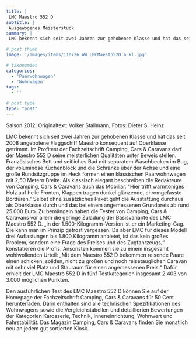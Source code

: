 ```yaml
---
title: |
 LMC Maestro 552 D
subTitle: |
 Ausgewogenes Meisterstück
summary: |
 LMC bekennt sich seit zwei Jahren zur gehobenen Klasse und hat das seit 2008 angebotene Flaggschiff Maestro konsequent auf Oberklasse getrimmt. Im Profitest der Fachzeitschrift Camping, Cars & Caravans darf der Maestro 552 D seine meisterlichen Qualitäten unter Beweis stellen. Französisches Bett und seitliches Bad mit separatem

# post thumb
image: '/images/items/110726_WW_LMCMaest552D_a_kl.jpg'

# taxonomies
categories: 
  - 'Paarwohnwagen'
  - 'Wohnwagen'
tags:
  - ''

# post type
type: "post"
---
```


Saison 2012; Originaltext: Volker Stallmann, Fotos: Dieter S. Heinz

LMC bekennt sich seit zwei Jahren zur gehobenen Klasse und hat das seit 2008 angebotene Flaggschiff Maestro konsequent auf Oberklasse getrimmt. Im Profitest der Fachzeitschrift Camping, Cars & Caravans darf der Maestro 552 D seine meisterlichen Qualitäten unter Beweis stellen. Französisches Bett und seitliches Bad mit separatem Waschbecken im Bug, der voluminöse Küchenblock und die Schränke über der Achse und eine große Rundsitzgruppe im Heck formen einen klassischen Paarwohnwagen mit 2,50 Metern Breite. Als klassisch elegant beschreiben die Redakteure von Camping, Cars & Caravans auch das Mobiliar. "Hier trifft warmtoniges Holz auf helle Fronten, Klappen tragen dunkel glänzende, chromgefasste Bordüren." Selbst ohne zusätzliches Paket geht die Ausstattung durchaus als Oberklasse durch und das bei einem angemessenen Grundpreis ab rund 25.000 Euro. Zu bemängeln haben die Tester von Camping, Cars & Caravans vor allem die geringe Zuladung der Basisvariante des LMC Maestro 552 D. „In der 1.500-Kilogramm-Version ist er ein Marketing-Gag. Die kann man im Prinzip getrost vergessen. Da aber LMC für dieses Modell drei Auflastungen bis 1.800 Kilogramm anbietet, ist das kein großes Problem, sondern eine Frage des Preises und des Zugfahrzeugs,“ konstatieren die Profis. Ansonsten kommen sie zu einem insgesamt wohlwollenden Urteil: „Mit dem Maestro 552 D bekommen reisende Paare einen schicken, soliden, nicht zu großen und noch reisetauglichen Caravan mit sehr viel Platz und Stauraum für einen angemessenen Preis.“ Dafür erhielt der LMC Maestro 552 D in fünf Testkategorien insgesamt 2.403 von 3.000 möglichen Punkten.

Den ausführlichen Test des LMC Maestro 552 D können Sie auf der Homepage der Fachzeitschrift Camping, Cars & Caravans für 50 Cent herunterladen. Darin enthalten sind alle technischen Spezifikationen des Wohnwagens sowie die Vergleichstabellen und detaillierten Bewertungen der Kategorien Karosserie, Technik, Inneneinrichtung, Wohnwert und Fahrstabilität. Das Magazin Camping, Cars & Caravans finden Sie monatlich neu an jedem gut sortierten Kiosk.